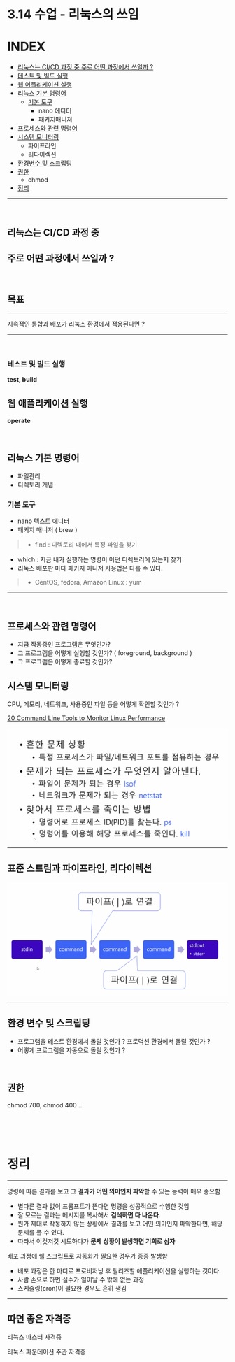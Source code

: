 # 3.14 수업 - 리눅스의 쓰임

# INDEX

- [리눅스는 CI/CD 과정 중 주로 어떤 과정에서 쓰일까 ?](#리눅스는-cicd-과정-중-주로-어떤-과정에서-쓰일까)
- [테스트 및 빌드 실행](#테스트-및-빌드-실행)
- [웹 어플리케이션 실행](#웹-애플리케이션-실행)
- [리눅스 기본 명령어](#리눅스-기본-명령어)
    - [기본 도구](#기본-도구)
        - nano 에디터
        - 패키지매니저
- [프로세스와 관련 명령어](#프로세스와-관련-명령어) 
- [시스템 모니터링](#시스템-모니터링) 
    - 파이프라인
    - 리다이렉션
- [환경변수 및 스크립팅](#환경-변수-및-스크립팅)
- [권한](#권한)
    - chmod
- [정리](#정리)

---
</br>

## 리눅스는 CI/CD 과정 중 
## 주로 어떤 과정에서 쓰일까 ?

</br>

## 목표

---

지속적인 통합과 배포가 리눅스 환경에서 적용된다면 ?

---
<br>

### 테스트 및 빌드 실행

**test, build**

## 웹 애플리케이션 실행

**operate**

</br>



## 리눅스 기본 명령어

- 파일관리
- 디렉토리 개념

### 기본 도구

- nano 텍스트 에디터
- 패키지 매니저 ( brew )

> - find : 디렉토리 내에서 특정 파일을 찾기
- which : 지금 내가 실행하는 명령이 어떤 디렉토리에 있는지 찾기
- 리눅스 배포판 마다 패키지 매니저 사용법은 다를 수 있다.
> 
> - CentOS, fedora, Amazon Linux : yum

---

</br>

## 프로세스와 관련 명령어

- 지금 작동중인 프로그램은 무엇인가?
- 그 프로그램을 어떻게 실행할 것인가? ( foreground, background )
- 그 프로그램은 어떻게 종료할 것인가?

## 시스템 모니터링

CPU, 메모리, 네트워크, 사용중인 파일 등을 어떻게 확인할 것인가 ?

[20 Command Line Tools to Monitor Linux Performance](https://www.tecmint.com/command-line-tools-to-monitor-linux-performance/)

![스크린샷 2023-03-14 16.40.15.png](/Linux/asset/시스템모니터링.png)

---

## 표준 스트림과 파이프라인, 리다이렉션

![스크린샷 2023-03-14 16.40.42.png](/Linux/asset/표준스트림과_파이프라인,리다이렉션.png)

---

## 환경 변수 및 스크립팅

- 프로그램을 테스트 환경에서 돌릴 것인가 ? 프로덕션 환경에서 돌릴 것인가 ?
- 어떻게 프로그램을 자동으로 돌릴 것인가 ?

<br>

## 권한

chmod 700, chmod 400 …

<br>
<br>
<br>

# 정리

---

명령에 따른 결과를 보고 그 **결과가 어떤 의미인지 파악**할 수 있는 능력이 매우 중요함 

- 별다른 결과 없이 프롬프트가 뜬다면 명령을 성공적으로 수행한 것임
- 잘 모르는 결과는 메시지를 복사해서 **검색하면 다 나온다**.
- 뭔가 제대로 작동하지 않는 상황에서 결과를 보고 어떤 의미인지 파악한다면, 해당 문제를 풀 수 있다.
- 따라서 이것저것 시도하다가 **문제 상황이 발생하면 기회로 삼자**

배포 과정에 쉘 스크립트로 자동화가 필요한 경우가 종종 발생함

- 배포 과정은 한 마디로 프로비저닝 후 릴리즈할 애플리케이션을 실행하는 것이다.
- 사람 손으로 하면 실수가 일어날 수 밖에 없는 과정
- 스케쥴링(cron)이 필요한 경우도 흔히 생김

---

## 따면 좋은 자격증

리눅스 마스터 자격증

리눅스 파운데이션 주관 자격증